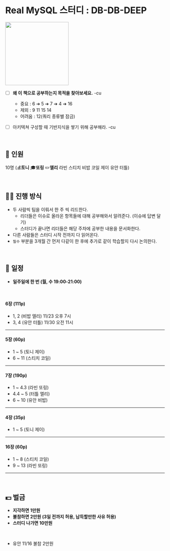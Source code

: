 # Real MySQL 스터디 : DB-DB-DEEP

<img src="https://user-images.githubusercontent.com/19922698/99221816-a5c4bd80-2824-11eb-8db3-10ef70a45b82.png" height="200" align="center">

- [ ] **왜 이 책으로 공부하는지 목적을 찾아보세요.** -cu

  - 중요 : 6 ➔ 5 ➔ 7 ➔ 4 ➔ 16
  - 제외 : 9 11 15 14
  - 어려움 : 12(쿼리 종류별 잠금)

- [ ] 아키텍쳐 구성할 때 기반지식을 쌓기 위해 공부해라. -cu

<br/>

## 👥 인원

10명 (:moneybag:**토니** 🎓**또링** :pencil2:**엘리** 라빈 스티치 비밥 코일 제이 유안 터틀)

<br/>

## 🤹‍♀️ 진행 방식

- 두 사람씩 팀을 이뤄서 한 주 씩 리드한다.
  - 리더들은 이슈로 올라온 항목들에 대해 공부해와서 알려준다. (이슈에 답변 달기)
  - 스터디가 끝나면 리더들은 해당 주차에 공부한 내용을 문서화한다.
- 다른 사람들은 스터디 시작 전까지 다 읽어온다.
- `필수` 부분을 3개월 간 먼저 다같이 한 후에 추가로 같이 학습할지 다시 논의한다.

<br/>

## 📅 일정

- **일주일에 한 번 (월, 수 19:00-21:00)**
<br/>

#### 6장 (111p)
- 1, 2 (비밥 엘리) 11/23 오후 7시
- 3, 4 (유안 터틀) 11/30 오전 11시

---

#### 5장 (60p)
- 1 ~ 5 (토니 제이)
- 6 ~ 11 (스티치 코일)

---

#### 7장 (190p)
- 1 ~ 4.3 (라빈 또링)
- 4.4 ~ 5 (터틀 엘리)
- 6 ~ 10 (유안 비밥)

---

#### 4장 (35p)
- 1 ~ 5 (토니 제이)

---

#### 16장 (60p)
- 1 ~ 8 (스티치 코일)
- 9 ~ 13 (라빈 또링)

---

<br/>

## 💵 벌금

- **지각하면 1만원**
- **불참하면 2만원 (3일 전까지 허용, 납득할만한 사유 허용)**
- **스터디 나가면 10만원**



<br/>

- 유안 11/16 불참 2만원